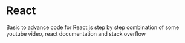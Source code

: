 # React
Basic to advance code for React.js step by step combination of some youtube video, react documentation and stack overflow
